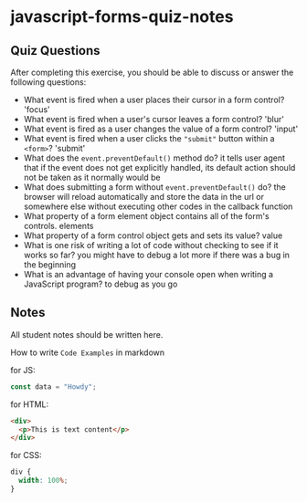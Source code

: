# javascript-forms-quiz-notes

## Quiz Questions

After completing this exercise, you should be able to discuss or answer the following questions:

- What event is fired when a user places their cursor in a form control?
'focus'
- What event is fired when a user's cursor leaves a form control?
'blur'
- What event is fired as a user changes the value of a form control?
'input'
- What event is fired when a user clicks the `"submit"` button within a `<form>`?
'submit'
- What does the `event.preventDefault()` method do?
it tells user agent that if the event does not get explicitly handled, its default action should not be taken as it normally would be
- What does submitting a form without `event.preventDefault()` do?
the browser will reload automatically and store the data in the url or somewhere else without executing other codes in the callback function
- What property of a form element object contains all of the form's controls.
elements
- What property of a form control object gets and sets its value?
value
- What is one risk of writing a lot of code without checking to see if it works so far?
you might have to debug a lot more if there was a bug in the beginning
- What is an advantage of having your console open when writing a JavaScript program?
to debug as you go

## Notes

All student notes should be written here.


How to write `Code Examples` in markdown

for JS:

```javascript
const data = "Howdy";
```

for HTML:

```html
<div>
  <p>This is text content</p>
</div>
```

for CSS:

```css
div {
  width: 100%;
}
```
